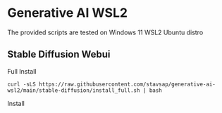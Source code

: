 # Generative AI WSL2

The provided scripts are tested on Windows 11 WSL2 Ubuntu distro

## Stable Diffusion Webui

Full Install

``` shell
curl -sLS https://raw.githubusercontent.com/stavsap/generative-ai-wsl2/main/stable-diffusion/install_full.sh | bash
```

Install

